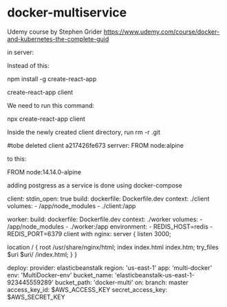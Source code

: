 # docker-multiservice
Udemy course by Stephen Grider
https://www.udemy.com/course/docker-and-kubernetes-the-complete-guid

in server:

Instead of this:

npm install -g create-react-app

create-react-app client

We need to run this command:

npx create-react-app client

Inside the newly created client directory, run rm -r .git


#tobe deleted
client a217426fe673
serrver:
FROM node:alpine

to this:

FROM node:14.14.0-alpine

adding postgress as a service is done using docker-compose

client:
    stdin_open: true
    build:
      dockerfile: Dockerfile.dev
      context: ./client
    volumes:
      - /app/node_modules
      - ./client:/app

 worker:
    build:
      dockerfile: Dockerfile.dev
      context: ./worker
    volumes:
      - /app/node_modules
      - ./worker:/app
    environment:
      - REDIS_HOST=redis
      - REDIS_PORT=6379
client with nginx:
server {
  listen 3000;
 
  location / {
    root /usr/share/nginx/html;
    index index.html index.htm;
    try_files $uri $uri/ /index.html;
  }
}
            

deploy:
  provider: elasticbeanstalk
  region: 'us-east-1'
  app: 'multi-docker'
  env: 'MultiDocker-env'
  bucket_name: 'elasticbeanstalk-us-east-1-923445559289'
  bucket_path: 'docker-multi'
  on:
    branch: master
  access_key_id: $AWS_ACCESS_KEY
  secret_access_key: $AWS_SECRET_KEY